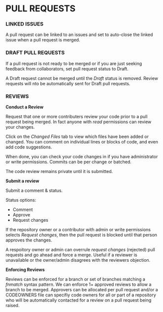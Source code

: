 # PULL REQUESTS

### LINKED ISSUES

A pull request can be linked to an issues and set to auto-close the linked issue when a pull request is merged.

### DRAFT PULL REQUESTS

If a pull request is not ready to be merged or if you are just seeking feedback from collaborators, set pull request status to Draft.

A Draft request cannot be merged until the _Draft_ status is removed. Review requests will nto be automatically sent for Draft pull requests.

### REVIEWS

**Conduct a Review**

Request that one or more contributers review your code prior to a pull request being merged. In fact anyone with _read_ permissions can review your changes.

Click on the _Changed Files_ tab to view which files have been added or changed. You can comment on individual lines or blocks of code, and even add code suggestions.

When done, you can check your code changes in if you have administrator or write permissions. Commits can be per change or batched.

The code review remains private until it is submitted.

**Submit a review**

Submit a comment & status. 

Status options:
* Comment
* Approve
* Request changes

If the repository owner or a contributor with admin or write permissions selects _Request changes_, then the pull request is blocked until that person approves the changes.

A respoitory owner or admin can overrule _request changes_ (rejected) pull requests and go ahead and force a merge. Useful if a reviewer is unavailable or the owner/admin disagrees with the reviewers objection.

**Enforcing Reviews**

Reviews can be enforced for a branch or set of branches matching a _fnmatch_ syntax pattern. We can enforce 1+ approved reviews to allow a branch to be merged. Approvers can be allocated per pull request and/or a CODEOWNERS file can specifiy code owners for all or part of a repository who will be automatically contacted for a review on a pull request being raised. 

